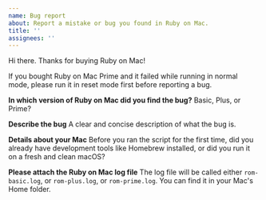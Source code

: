 ```yaml
---
name: Bug report
about: Report a mistake or bug you found in Ruby on Mac.
title: ''
assignees: ''
---
```


Hi there. Thanks for buying Ruby on Mac!

If you bought Ruby on Mac Prime and it failed while running in normal mode,
please run it in reset mode first before reporting a bug.

**In which version of Ruby on Mac did you find the bug?**
Basic, Plus, or Prime?

**Describe the bug**
A clear and concise description of what the bug is.

**Details about your Mac**
Before you ran the script for the first time, did you already have development tools like Homebrew installed, or did you run it on a fresh and clean macOS?

**Please attach the Ruby on Mac log file**
The log file will be called either `rom-basic.log`, or `rom-plus.log`, or `rom-prime.log`. You can find it in your Mac's Home folder.
